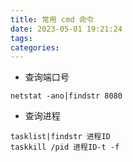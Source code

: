 ```yaml
---
title: 常用 cmd 命令
date: 2023-05-01 19:21:24
tags:
categories:
---
```


- 查询端口号

```
netstat -ano|findstr 8080 
```

- 查询进程

```
tasklist|findstr 进程ID
taskkill /pid 进程ID-t -f
```